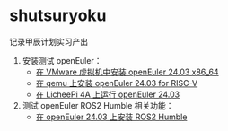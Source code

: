 # shutsuryoku

记录甲辰计划实习产出

1. 安装测试 openEuler：
    - [在 VMware 虚拟机中安装 openEuler 24.03 x86_64](src/1-try-and-try/1-1-install-oe2403-in-vmware.md)
    - [在 qemu 上安装 openEuler 24.03 for RISC-V](src/1-try-and-try/1-2-run-oe2403-rv-in-qemu.md)
    - [在 LicheePi 4A 上运行 openEuler 24.03](src/1-try-and-try/1-3-install-oe2403-on-th1520.md)
2. 测试 openEuler ROS2 Humble 相关功能：
    - [在 openEuler 24.03 上安装 ROS2 Humble](src/2-oe-ros2-test/2-1-install-ros2-on-oe2403.md)